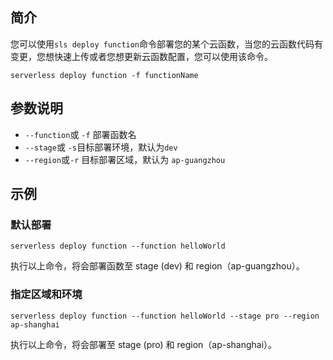 ## 简介

您可以使用`sls deploy function`命令部署您的某个云函数，当您的云函数代码有变更，您想快速上传或者您想更新云函数配置，您可以使用该命令。

```
serverless deploy function -f functionName
```



## 参数说明

- `--function`或 `-f` 部署函数名
- `--stage`或 `-s`目标部署环境，默认为`dev`
- `--region`或`-r` 目标部署区域，默认为 `ap-guangzhou`



## 示例

### 默认部署

```
serverless deploy function --function helloWorld
```

执行以上命令，将会部署函数至 stage (dev) 和 region（ap-guangzhou）。



### 指定区域和环境

```
serverless deploy function --function helloWorld --stage pro --region ap-shanghai
```

执行以上命令，将会部署至 stage (pro) 和 region（ap-shanghai）。





